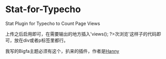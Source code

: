 # Stat-for-Typecho
Stat Plugin for Typecho to Count Page Views

上传之后启用即可，在需要输出的地方插入'<?php $this->views(); ?>次浏览'这样子的代码即可，放在div或者p标签里都行。

我写的Bigfa主题必须有这个，扒来的插件，作者是[Hanny](http://www.imhan.com)
